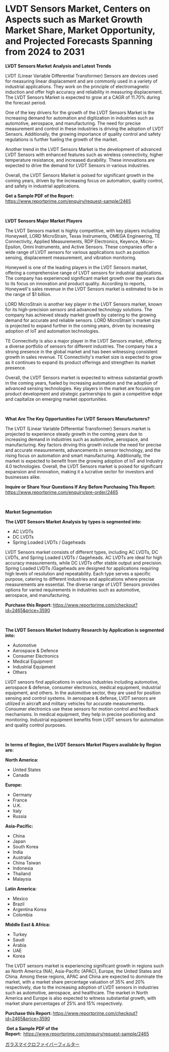 <p><h1>LVDT Sensors Market, Centers on Aspects such as Market Growth Market Share, Market Opportunity, and Projected Forecasts Spanning from 2024 to 2031</h1></p><p><strong>LVDT Sensors Market Analysis and Latest Trends</strong></p>
<p><p>LVDT (Linear Variable Differential Transformer) Sensors are devices used for measuring linear displacement and are commonly used in a variety of industrial applications. They work on the principle of electromagnetic induction and offer high accuracy and reliability in measuring displacement. The LVDT Sensors Market is expected to grow at a CAGR of 11.70% during the forecast period.</p><p>One of the key drivers for the growth of the LVDT Sensors Market is the increasing demand for automation and digitization in industries such as automotive, aerospace, and manufacturing. The need for precise measurement and control in these industries is driving the adoption of LVDT Sensors. Additionally, the growing importance of quality control and safety regulations is further fueling the growth of the market.</p><p>Another trend in the LVDT Sensors Market is the development of advanced LVDT Sensors with enhanced features such as wireless connectivity, higher temperature resistance, and increased durability. These innovations are expected to drive the demand for LVDT Sensors in various industries.</p><p>Overall, the LVDT Sensors Market is poised for significant growth in the coming years, driven by the increasing focus on automation, quality control, and safety in industrial applications.</p></p>
<p><strong>Get a Sample PDF of the Report:&nbsp;</strong> <a href="https://www.reportprime.com/enquiry/request-sample/2465">https://www.reportprime.com/enquiry/request-sample/2465</a></p>
<p>&nbsp;</p>
<p><strong>LVDT Sensors Major Market Players</strong></p>
<p><p>The LVDT Sensors market is highly competitive, with key players including Honeywell, LORD MicroStrain, Texas Instruments, OMEGA Engineering, TE Connectivity, Applied Measurements, RDP Electronics, Keyence, Micro-Epsilon, Omni Instruments, and Active Sensors. These companies offer a wide range of LVDT sensors for various applications such as position sensing, displacement measurement, and vibration monitoring.</p><p>Honeywell is one of the leading players in the LVDT Sensors market, offering a comprehensive range of LVDT sensors for industrial applications. The company has experienced significant market growth over the years due to its focus on innovation and product quality. According to reports, Honeywell's sales revenue in the LVDT Sensors market is estimated to be in the range of $1 billion.</p><p>LORD MicroStrain is another key player in the LVDT Sensors market, known for its high-precision sensors and advanced technology solutions. The company has achieved steady market growth by catering to the growing demand for accurate and reliable sensors. LORD MicroStrain's market size is projected to expand further in the coming years, driven by increasing adoption of IoT and automation technologies.</p><p>TE Connectivity is also a major player in the LVDT Sensors market, offering a diverse portfolio of sensors for different industries. The company has a strong presence in the global market and has been witnessing consistent growth in sales revenue. TE Connectivity's market size is expected to grow as it continues to expand its product offerings and strengthen its market presence.</p><p>Overall, the LVDT Sensors market is expected to witness substantial growth in the coming years, fueled by increasing automation and the adoption of advanced sensing technologies. Key players in the market are focusing on product development and strategic partnerships to gain a competitive edge and capitalize on emerging market opportunities.</p></p>
<p>&nbsp;</p>
<p><strong>What Are The Key Opportunities For LVDT Sensors Manufacturers?</strong></p>
<p><p>The LVDT (Linear Variable Differential Transformer) Sensors market is projected to experience steady growth in the coming years due to increasing demand in industries such as automotive, aerospace, and manufacturing. Key factors driving this growth include the need for precise and accurate measurements, advancements in sensor technology, and the rising focus on automation and smart manufacturing. Additionally, the market is expected to benefit from the growing adoption of IoT and Industry 4.0 technologies. Overall, the LVDT Sensors market is poised for significant expansion and innovation, making it a lucrative sector for investors and businesses alike.</p></p>
<p><strong>Inquire or Share Your Questions If Any Before Purchasing This Report:</strong> <a href="https://www.reportprime.com/enquiry/pre-order/2465">https://www.reportprime.com/enquiry/pre-order/2465</a></p>
<p>&nbsp;</p>
<p><strong>Market Segmentation</strong></p>
<p><strong>The LVDT Sensors Market Analysis by types is segmented into:</strong></p>
<p><ul><li>AC LVDTs</li><li>DC LVDTs</li><li>Spring Loaded LVDTs / Gageheads</li></ul></p>
<p><p>LVDT Sensors market consists of different types, including AC LVDTs, DC LVDTs, and Spring Loaded LVDTs / Gageheads. AC LVDTs are ideal for high accuracy measurements, while DC LVDTs offer stable output and precision. Spring Loaded LVDTs /Gageheads are designed for applications requiring high levels of resolution and repeatability. Each type serves a specific purpose, catering to different industries and applications where precise measurements are essential. The diverse range of LVDT Sensors provides options for varied requirements in industries such as automotive, aerospace, and manufacturing.</p></p>
<p><strong>Purchase this Report:&nbsp;</strong><a href="https://www.reportprime.com/checkout?id=2465&price=3590">https://www.reportprime.com/checkout?id=2465&price=3590</a></p>
<p>&nbsp;</p>
<p><strong>The LVDT Sensors Market Industry Research by Application is segmented into:</strong></p>
<p><ul><li>Automotive</li><li>Aerospace & Defence</li><li>Consumer Electronics</li><li>Medical Equipment</li><li>Industrial Equipment</li><li>Others</li></ul></p>
<p><p>LVDT sensors find applications in various industries including automotive, aerospace & defense, consumer electronics, medical equipment, industrial equipment, and others. In the automotive sector, they are used for position sensing and control systems. In aerospace & defense, LVDT sensors are utilized in aircraft and military vehicles for accurate measurements. Consumer electronics use these sensors for motion control and feedback mechanisms. In medical equipment, they help in precise positioning and monitoring. Industrial equipment benefits from LVDT sensors for automation and quality control purposes.</p></p>
<p>&nbsp;</p>
<p><strong>In terms of Region, the LVDT Sensors Market Players available by Region are:</strong></p>
<p>
    <p> <strong> North America: </strong>
        <ul>
            <li>United States</li>
            <li>Canada</li>
        </ul>
        </p> 
    <p> <strong> Europe: </strong>
        <ul>
            <li>Germany</li>
            <li>France</li>
            <li>U.K.</li>
            <li>Italy</li>
            <li>Russia</li>
        </ul>
        </p> 
    <p> <strong> Asia-Pacific: </strong>
        <ul>
            <li>China</li>
            <li>Japan</li>
            <li>South Korea</li>
            <li>India</li>
            <li>Australia</li>
            <li>China Taiwan</li>
            <li>Indonesia</li>
            <li>Thailand</li>
            <li>Malaysia</li>
        </ul>
        </p> 
    <p> <strong> Latin America: </strong>
        <ul>
            <li>Mexico</li>
            <li>Brazil</li>
            <li>Argentina Korea</li>
            <li>Colombia</li>
        </ul>
        </p> 
    <p> <strong> Middle East & Africa: </strong>
        <ul>
            <li>Turkey</li>
            <li>Saudi</li>
            <li>Arabia</li>
            <li>UAE</li>
            <li>Korea</li>
        </ul>
    </p>
    </p>
<p><p>The LVDT sensors market is experiencing significant growth in regions such as North America (NA), Asia-Pacific (APAC), Europe, the United States and China. Among these regions, APAC and China are expected to dominate the market, with a market share percentage valuation of 35% and 20% respectively, due to the increasing adoption of LVDT sensors in industries such as automotive, aerospace, and healthcare. The market in North America and Europe is also expected to witness substantial growth, with market share percentages of 25% and 15% respectively.</p></p>
<p><strong>Purchase this Report: </strong><a href="https://www.reportprime.com/checkout?id=2465&price=3590">https://www.reportprime.com/checkout?id=2465&price=3590</a></p>
<p>&nbsp;<strong>Get a Sample PDF of the Report:&nbsp;&nbsp;</strong><a href="https://www.reportprime.com/enquiry/request-sample/2465">https://www.reportprime.com/enquiry/request-sample/2465</a></p>
<p><strong></strong></p>
<p><p><a href="https://github.com/zekaoe592392/Market-Research-Report-List-1/blob/main/494823211603.md">ガラスマイクロファイバーフィルター</a></p></p>